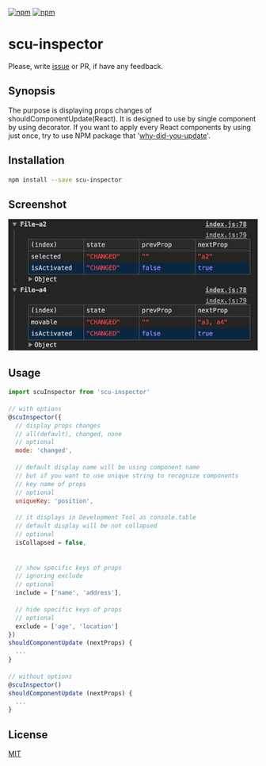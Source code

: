 [![npm](https://img.shields.io/npm/v/scu-inspector.svg?style=flat-square)](https://www.npmjs.com/package/scu-inspector) [![npm](https://img.shields.io/npm/l/scu-inspector.svg?style=flat-square)](https://www.npmjs.com/package/scu-inspector)

# scu-inspector

Please, write [issue](https://github.com/jsveron23/scu-inspector/issues) or PR, if have any feedback.

## Synopsis

The purpose is displaying props changes of shouldComponentUpdate(React). It is designed to use by single component by using decorator. If you want to apply every React components by using just once, try to use NPM package that '[why-did-you-update](why-did-you-update)'.

## Installation

```bash
npm install --save scu-inspector
```

## Screenshot

![Screenshot](screenshot.png)

## Usage

```javascript
import scuInspector from 'scu-inspector'

// with options
@scuInspector({
  // display props changes
  // all(default), changed, none
  // optional
  mode: 'changed',

  // default display name will be using component name
  // but if you want to use unique string to recognize components
  // key name of props
  // optional
  uniqueKey: 'position',

  // it displays in Development Tool as console.table
  // default display will be not collapsed
  // optional
  isCollapsed = false,


  // show specific keys of props
  // ignoring exclude
  // optional
  include = ['name', 'address'],

  // hide specific keys of props
  // optional
  exclude = ['age', 'location']
})
shouldComponentUpdate (nextProps) {
  ...
}

// without options
@scuInspector()
shouldComponentUpdate (nextProps) {
  ...
}
```

## License

[MIT](LICENSE.md)
